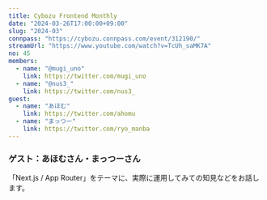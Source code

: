 ```yaml
---
title: Cybozu Frontend Monthly
date: "2024-03-26T17:00:00+09:00"
slug: "2024-03"
connpass: "https://cybozu.connpass.com/event/312190/"
streamUrl: "https://www.youtube.com/watch?v=TcUh_saMK7A"
no: 45
members:
  - name: "@mugi_uno"
    link: https://twitter.com/mugi_uno
  - name: "@nus3_"
    link: https://twitter.com/nus3_
guest:
  - name: "あほむ"
    link: https://twitter.com/ahomu
  - name: "まっつー"
    link: https://twitter.com/ryo_manba
---
```


### ゲスト：あほむさん・まっつーさん

「Next.js / App Router」をテーマに、実際に運用してみての知見などをお話します。
